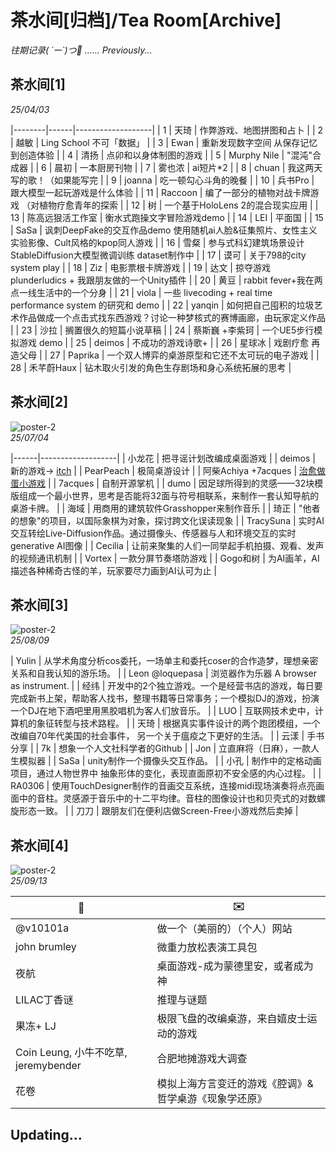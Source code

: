 # 茶水间[归档]/Tea Room[Archive]
*往期记录( ´ー`)つ🍵 ……*
*Previously...*

## 茶水间[1]
*25/04/03*

|--------|------|-------------------|
| 1 | 天琦 | 作弊游戏、地图拼图和占卜 |
| 2 | 越敏 | Ling School 不可「数据」 |
| 3 | Ewan | 重新发现数字空间 从保存记忆到创造体验 |
| 4 | 清扬 | 点卯和以身体制图的游戏 |
| 5 | Murphy Nile | "混沌"合成器 |
| 6 | 晨初 | 一本厨房刊物 |
| 7 | 雾也浓 | ai短片*2 |
| 8 | chuan | 我这两天写的歌！（如果能写完 |
| 9 | joanna | 吃一顿勾心斗角的晚餐 |
| 10 | 兵书Pro | 跟大模型一起玩游戏是什么体验 |
| 11 | Raccoon | 编了一部分的植物对战卡牌游戏 （对植物疗愈青年的探索 |
| 12 | 树 | 一个基于HoloLens 2的混合现实应用 |
| 13 | 陈高远狠活工作室 | 衡水式跑操文字冒险游戏demo |
| 14 | LEI | 平面国 |
| 15 | SaSa | 讽刺DeepFake的交互作品demo 使用随机ai人脸&征集照片、女性主义实验影像、Cult风格的kpop同人游戏 |
| 16 | 雪粲 | 参与式科幻建筑场景设计StableDiffusion大模型微调训练 dataset制作中 |
| 17 | 谟可 | 关于798的city system play |
| 18 | Ziz | 电影票根卡牌游戏 |
| 19 | 达文 | 掠夺游戏 plunderludics + 我跟朋友做的一个Unity插件 |
| 20 | 黄豆 | rabbit fever+我在两点一线生活中的一个分身 |
| 21 | viola | 一些 livecoding + real time performance system 的研究和 demo |
| 22 | yanqin | 如何把自己囤积的垃圾艺术作品做成一个点击式找东西游戏？讨论一种梦核式的赛博画廊，由玩家定义作品 |
| 23 | 沙拉 | 搁置很久的短篇小说草稿 |
| 24 | 蔡斯巍 +李紫珂 | 一个UE5步行模拟游戏 demo |
| 25 | deimos | 不成功的游戏诗歌+ |
| 26 | 星球冰 | 戏剧疗愈 再造父母 |
| 27 | Paprika | 一个双人博弈的桌游原型和它还不太可玩的电子游戏 |
| 28 | 禾芊蔚Haux | 钻木取火引发的角色生存剧场和身心系统拓展的思考 |

## 茶水间[2]
![poster-2](https://i.pinimg.com/736x/53/e5/06/53e506d30662181fd29c1395f95c2fb4.jpg)  
*25/07/04*

|------|-------------------|
| 小龙花 | 把寻谣计划改编成桌面游戏 |
| deimos | 新的游戏-> [itch](https://deimosly.itch.io/) |
| PearPeach | 极简桌游设计 |
| 阿柴Achiya +7acques | [治愈做蛋小游戏](https://7acques.itch.io/what-a-egg) |
| 7acques | 自制开源掌机 |
| dumo | 因足球所得到的灵感——32块模版组成一个最小世界，思考是否能将32面与符号相联系，来制作一套认知导航的桌游卡牌。 |
| 海域 | 用商用的建筑软件Grasshopper来制作音乐 |
| 琦正 | "他者的想象"的项目，以国际象棋为对象，探讨跨文化误读现象 |
| TracySuna | 实时AI交互转绘Live-Diffusion作品。通过摄像头、传感器与人和环境交互的实时generative AI图像 |
| Cecilia | 让前来聚集的人们一同举起手机拍摄、观看、发声的视频通讯机制 |
| Vortex | 一款分屏节奏塔防游戏 |
| Gogo和树 | 为AI画羊，AI描述各种稀奇古怪的羊，玩家要尽力画到AI认可为止 |


## 茶水间[3]
![poster-2](https://i.pinimg.com/736x/a9/96/52/a99652bd92abbabe51003d690c866ef0.jpg)  
*25/08/09*

| Yulin | 从学术角度分析cos委托，一场单主和委托coser的合作造梦，理想亲密关系和自我认知的游乐场。 |
| Leon @loquepasa | 浏览器作为乐器 A browser as instrument. |
| 经纬 | 开发中的2个独立游戏。一个是经营书店的游戏，每日要完成新书上架，帮助客人找书，整理书籍等日常事务；一个模拟DJ的游戏，扮演一个DJ在地下酒吧里用黑胶唱机为客人们放音乐。 |
| LUO | 互联网技术史中，计算机的象征转型与技术路程。 |
| 天琦 | 根据真实事件设计的两个跑团模组，一个改编自70年代美国的社会事件， 另一个关于瘟疫之下更好的生活。 |
| 云漾 | 手书分享 |
| 7k | 想象一个人文社科学者的Github |
| Jon | 立直麻将（日麻），一款人生模拟器 |
| SaSa | unity制作一个摄像头交互作品。 |
| 小孔 | 制作中的定格动画项目，通过人物世界中 抽象形体的变化，表现直面原初不安全感的内心过程。 |
| RA0306 | 使用TouchDesigner制作的音画交互系统，连接midi现场演奏将点亮画面中的音柱。灵感源于音乐中的十二平均律。音柱的图像设计也和贝壳式的对数螺旋形态一致。 |
| 刀刀 | 跟朋友们在便利店做Screen-Free小游戏然后卖掉 |

## 茶水间[4]
![poster-2](https://i.pinimg.com/736x/f8/29/e8/f829e8f02a294b5f6894405c3858778b.jpg)  
*25/09/13*

| 👥 | ✉️ |
|----------|----------|
| @v10101a   | 做一个（美丽的）（个人）网站| Making a (beautiful) (personal) website |
| john brumley   | 微重力放松表演工具包   | Microgravity Relaxation Performance Toolkit |
| 夜航   | 桌面游戏-成为蒙德里安，或者成为神| Board game — Become Mondrian, or Become God |
| LILAC丁香谜   | 推理与谜题| Deduction and puzzles |
| 果冻+ LJ   |极限飞盘的改编桌游，来自嬉皮士运动的游戏| adapted tabletop version of ultimate frisbee, inspired by games of the hippie movement |
| Coin Leung, 小牛不吃草, jeremybender | 合肥地摊游戏大调查| Street Game Investigation in Hefei |
| 花卷| 模拟上海方言变迁的游戏《腔调》& 哲学桌游《现象学还原》| a game simulating the evolution of the Shanghai dialect, and "Phenomenological Reduction" a philosophy-inspired board game|

## Updating...
